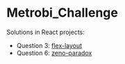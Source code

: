 # Metrobi_Challenge

Solutions in React projects:
- Question 3: [flex-layout](https://github.com/JefersonBatista/flex-layout)
- Question 6: [zeno-paradox](https://github.com/JefersonBatista/zeno-paradox)
